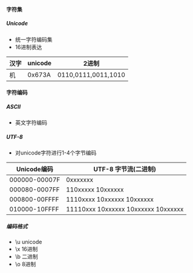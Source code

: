 #### 字符集

##### Unicode

- 统一字符编码集
- 16进制表达

| 汉字 | unicode | 2进制               |
| ---- | ------- | ------------------- |
| 机   | 0x673A  | 0110,0111,0011,1010 |

#### 字符编码

##### ASCII

- 英文字符编码

##### UTF-8

- 对unicode字符进行1-4个字节编码

| Unicode编码   | **UTF-8 字节流(二进制)**            |
| ------------- | ----------------------------------- |
| 000000-00007F | 0xxxxxxx                            |
| 000080-0007FF | 110xxxxx 10xxxxxx                   |
| 000800-00FFFF | 1110xxxx 10xxxxxx 10xxxxxx          |
| 010000-10FFFF | 11110xxx 10xxxxxx 10xxxxxx 10xxxxxx |

##### 编码格式

* \u unicode 
* \x 16进制
* \b 二进制 
* \o 8进制